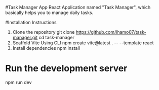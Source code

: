 #Task Manager App
React Application named "Task Manager", which basically helps you to manage daily tasks.

#Installation Instructions

1. Clone the repository
   git clone https://github.com/lhamo07/task-manager.git
   cd task-manager
2. Scaffold Vite Using CLI
   npm create vite@latest . -- --template react
3. Install dependencies
   npm install

# Run the development server

npm run dev
